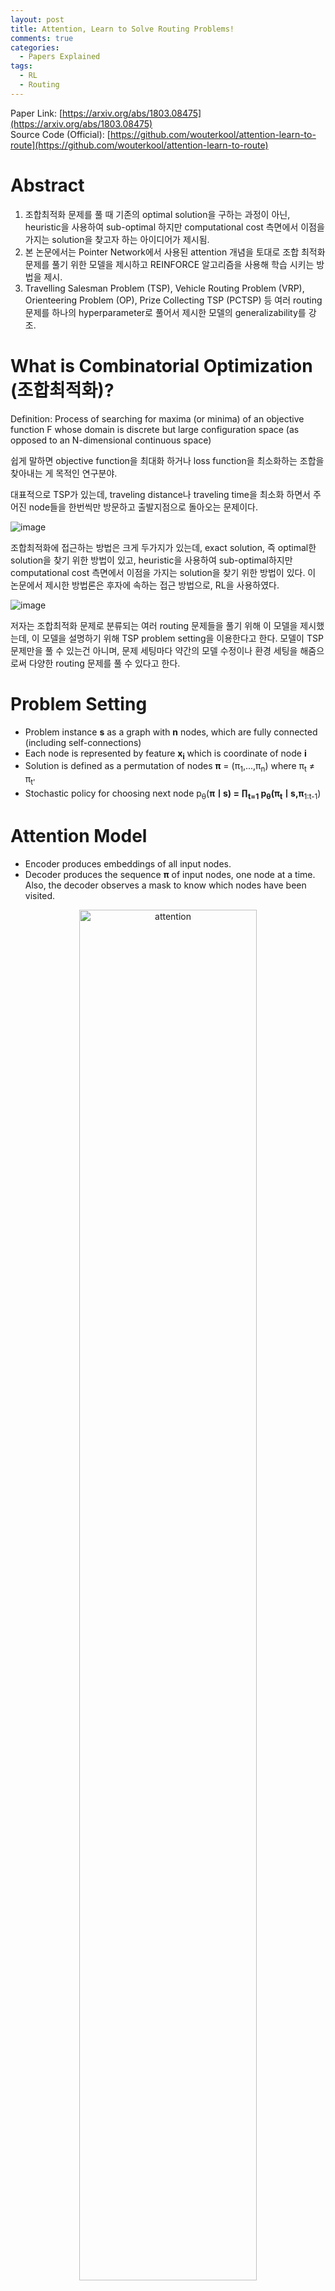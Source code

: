 ```yaml
---
layout: post
title: Attention, Learn to Solve Routing Problems!
comments: true
categories:
  - Papers Explained
tags:
  - RL
  - Routing
---
```

Paper Link: [https://arxiv.org/abs/1803.08475](https://arxiv.org/abs/1803.08475)  
Source Code (Official): [https://github.com/wouterkool/attention-learn-to-route](https://github.com/wouterkool/attention-learn-to-route)

# Abstract

1. 조합최적화 문제를 풀 때 기존의 optimal solution을 구하는 과정이 아닌, heuristic을 사용하여 sub-optimal 하지만 computational cost
측면에서 이점을 가지는 solution을 찾고자 하는 아이디어가 제시됨.
2. 본 논문에서는 Pointer Network에서 사용된 attention 개념을 토대로 조합 최적화 문제를 풀기 위한 모델을 제시하고 REINFORCE 알고리즘을 사용해 학습 시키는
방법을 제시. 
3. Travelling Salesman Problem (TSP), Vehicle Routing Problem (VRP), Orienteering Problem (OP), Prize Collecting TSP (PCTSP)
등 여러 routing 문제를 하나의 hyperparameter로 풀어서 제시한 모델의 generalizability를 강조.

# What is Combinatorial Optimization (조합최적화)?

Definition: Process of searching for maxima (or minima) of an objective function F whose domain is discrete but
large configuration space (as opposed to an N-dimensional continuous space)

쉽게 말하면 objective function을 최대화 하거나 loss function을 최소화하는 조합을 찾아내는 게 목적인 연구분야.

대표적으로 TSP가 있는데, traveling distance나 traveling time을 최소화 하면서 주어진 node들을 한번씩만 방문하고 출발지점으로 돌아오는 문제이다.

![image](https://user-images.githubusercontent.com/45442859/128311518-2d3cff43-ec1e-4ca9-9eae-903d25762afb.png)

조합최적화에 접근하는 방법은 크게 두가지가 있는데, exact solution, 즉 optimal한 solution을 찾기 위한 방법이 있고, heuristic을 사용하여 sub-optimal하지만
computational cost 측면에서 이점을 가지는 solution을 찾기 위한 방법이 있다. 이 논문에서 제시한 방법론은 후자에 속하는 접근 방법으로, RL을 사용하였다. 

![image](https://user-images.githubusercontent.com/45442859/128312683-4dabaa4f-13e6-48cc-9801-a1b0ac86ff77.png)

저자는 조합최적화 문제로 분류되는 여러 routing 문제들을 풀기 위해 이 모델을 제시했는데, 이 모델을 설명하기 위해 TSP problem setting을 이용한다고 한다.
모델이 TSP 문제만을 풀 수 있는건 아니며, 문제 세팅마다 약간의 모델 수정이나 환경 세팅을 해줌으로써 다양한 routing 문제를 풀 수 있다고 한다.

# Problem Setting

* Problem instance **s** as a graph with **n** nodes, which are fully connected (including self-connections)
* Each node is represented by feature **x<sub>i</sub>** which is coordinate of node **i**
* Solution is defined as a permutation of nodes **&pi;** = (&pi;<sub>1</sub>,...,&pi;<sub>n</sub>) where 
&pi;<sub>t</sub> &ne; &pi;<sub>t'</sub>
* Stochastic policy for choosing next node p<sub>&theta;</sub>(**&pi;**ㅣs) = **&prod;<sub>t=1</sub>** p<sub>&theta;</sub>(&pi;<sub>t</sub>ㅣs,**&pi;**<sub>1:t-1</sub>)

# Attention Model

* Encoder produces embeddings of all input nodes.
* Decoder produces the sequence **&pi;** of input nodes, one node at a time. Also, the decoder observes a mask to know which nodes have been visited.

<p align="center">
    <img src = "https://user-images.githubusercontent.com/45442859/128447036-ce112ed4-3a59-472d-ba62-e5ffe31c7025.png" alt = "attention" width = "75%" height = "75%"/>
</p>

Attention은 seq-to-seq 모델에 많이 쓰이는데, 한 문장을 다른 언어로 번역하는 예가 대표적이다. 즉 특정 단어를 output으로 내기 위해 어떤 input 단어들에 "집중" 할 것인지 결정하는 게 attention mechanism이라고 
생각하면 될 것 같다.

## Encoder

<p align="center">
    <img src = "https://user-images.githubusercontent.com/45442859/128447359-d68e4783-8ddc-4522-95e3-d6a31f3d6863.png" alt = "encoder" width = "75%" height = "75%"/>
</p>

* Input은 각 노드의 좌표 (2-dimensional)
* Output은 여러 Multi-Head-Attention layer를 거친 embedding vector (128-dimensional)
* 각 노드의 embedding과 더불어 노드들의 평균을 낸 aggregated embedding도 output으로 내줌.

### 각 Attention layer는 아래와 같이 구성

1. 일단 Raw Input이 MLP를 거치고 나면 128-dimensional Embedding이 만들어짐. (첫번째 초록색 화살표)
2. Embedding에 Weight matrix를 곱해서 (query, key, value) set을 만듬. Multi-Head Attention이라고 불리우는 이유는 좀 더 다양한 feature들을 고려하기 위해 (query, key, value) set을 생성할 때 
dimension을 쪼개기 때문이다. 예를 들면 Single Head Attention으로 128x128 weight matrix를 사용해 128-dimensional vector로 project 해주는 대신에 8개의 16x128 weight matrix를 사용해서 16-dimensional vector 8개를 만들어
나중에 합친다.

<p align="center">
    <img src = "https://user-images.githubusercontent.com/45442859/128448124-29776d0f-6f63-42c8-a1b1-8383469d0063.png" alt = "query" width = "50%" height = "50%"/>
</p>

3. 기준이 되는 node의 query와 나머지 주변 node들의 key끼리 dot-product를 해줘서 compatibility를 계산. 예를 들면, 1번 노드에게 나머지 노드들이 얼마나 의미를 가지는가 하는
점수를 계산해주는 과정. 너무 멀리 떨어져 있는 node의 경우 아래와 같이 처리.

<p align = "center">
    <img src = "https://user-images.githubusercontent.com/45442859/128448677-58382d71-5595-4249-a494-8106ec025a9b.png" alt = "MHA" width = "75%" height = "75%"/>
</p>

<p align = "center">
    <img src = "https://user-images.githubusercontent.com/45442859/128448736-5aa89b09-1dc6-4d0e-b037-bacb7d209352.png" alt = "u" width = "50%" height = "50%"/>
</p>

4. 계산된 compatibility에 softmax function을 씌워서 normalize 시켜준 값을 attention score로 씀.

<p align = "center">
    <img src = "https://user-images.githubusercontent.com/45442859/128448860-8dc3d6a9-d875-4640-8118-067328e00cb2.png" alt = "a" width = "25%" height = "25%"/>
</p>

5. 각 attention score는 각 노드의 value vector와 곱해져서 전부 더해짐.

<p align = "center">
    <img src = "https://user-images.githubusercontent.com/45442859/128448936-b8c8e0f6-c512-435a-b052-bbbc978bc3db.png" alt = "h" width = "25%" height = "25%"/>
</p>

6. Multi-Head Attention인 경우 위의 h'<sub>i</sub> vector는 16x1의 크기를 가진다. 앞에서 말했듯이 이 같은 8개의 vector에 128x16 weight matrix를 곱해주어 모두 더해서 최종적으로
128x1 Embedding vector를 만들어 낸다.

<p align = "center">
    <img src = "https://user-images.githubusercontent.com/45442859/128452206-936ed6eb-f3d5-413f-a2cc-4d7f1e98a835.png" alt = "MHA_sig" width = "75%" height = "75%"/>
</p>

위 과정이 하나의 Attention layer에서 일어나는 일이다. 

### Attention Layer를 통과하고 난 다음의 Feed-Forward Layer는 단순하게 ReLU와 Batch Normalization으로 이루어짐.

<p align = "center">
    <img src = "https://user-images.githubusercontent.com/45442859/128452744-f8bc1fb8-be4e-40f4-9e4d-d10641048b59.png" alt = "BN" width = "75%" height = "75%"/>
</p>

<p align = "center">
    <img src = "https://user-images.githubusercontent.com/45442859/128452912-436ec81e-11eb-4c53-b978-3ec542a2e70a.png" alt = "FF" width = "75%" height = "75%"/>
</p>

## Decoder